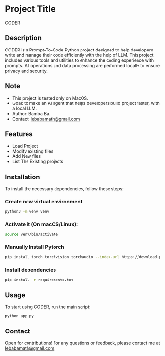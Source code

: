 # Project Title

CODER

## Description

CODER is a Prompt-To-Code Python project designed to help developers write and manage their code efficiently with the help of LLM. This project includes various tools and utilities to enhance the coding experience with prompts. All operations and data processing are performed locally to ensure privacy and security.

## Note
- This project is tested only on MacOS.
- Goal: to make an AI agent that helps developers build project faster, with a local LLM.
- Author: Bamba Ba.
- Contact: lebabamath@gmail.com

## Features

- Load Project
- Modify existing files
- Add New files
- List The Existing projects

## Installation

To install the necessary dependencies, follow these steps:

### Create new virtual environment
```bash
python3 -m venv venv
```

### Activate it (On macOS/Linux):
```bash
source venv/bin/activate
```

### Manually Install Pytorch
```bash
pip install torch torchvision torchaudio --index-url https://download.pytorch.org/whl/cpu
```

### Install dependencies
```bash
pip install -r requirements.txt
```

## Usage

To start using CODER, run the main script:

```bash
python app.py
```


## Contact

Open for contributions!
For any questions or feedback, please contact me at lebabamath@gmail.com.

